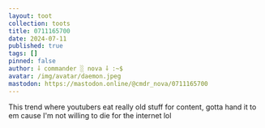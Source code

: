 ```yaml
---
layout: toot
collection: toots
title: 0711165700
date: 2024-07-11
published: true
tags: []
pinned: false
author: ⸸ commander ░ nova ⸸ :~$
avatar: /img/avatar/daemon.jpeg
mastodon: https://mastodon.online/@cmdr_nova/0711165700
---
```


This trend where youtubers eat really old stuff for content, gotta hand it to em cause I'm not willing to die for the internet lol
